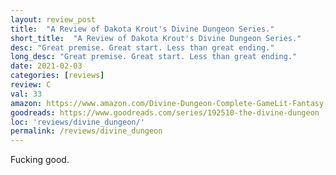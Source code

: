 ```yaml
---
layout: review_post
title:  "A Review of Dakota Krout's Divine Dungeon Series."
short_title:  "A Review of Dakota Krout's Divine Dungeon Series."
desc: "Great premise. Great start. Less than great ending."
long_desc: "Great premise. Great start. Less than great ending."
date: 2021-02-03
categories: [reviews]
review: C
val: 33
amazon: https://www.amazon.com/Divine-Dungeon-Complete-GameLit-Fantasy-ebook/dp/B084RD9N97
goodreads: https://www.goodreads.com/series/192510-the-divine-dungeon
loc: 'reviews/divine_dungeon/'
permalink: /reviews/divine_dungeon
---
```


Fucking good.
